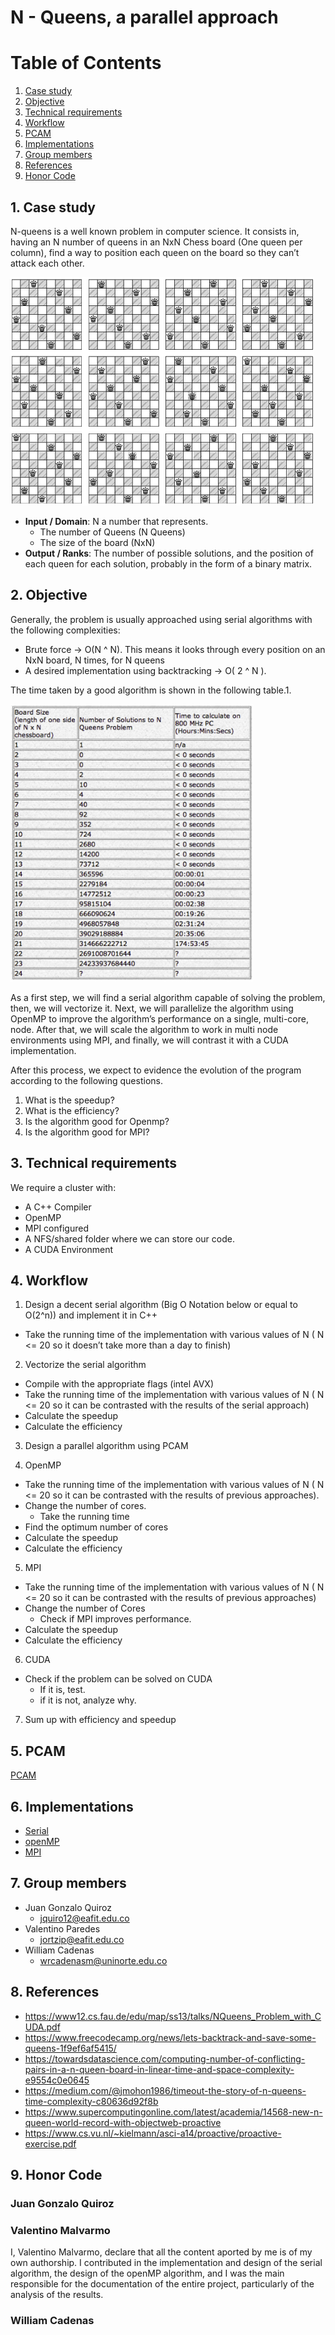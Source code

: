 # N - Queens, a parallel approach

# Table of Contents
1. [Case study](#case)
2. [Objective](#objective)
3. [Technical requirements](#requirements)
4. [Workflow](#workflow)
5. [PCAM](#pcam)
6. [Implementations](#implementations)
7. [Group members](#members)
8. [References](#references)
9. [Honor Code](#honor)

## 1. Case study <a name="case"></a>
N-queens is a well known problem in computer science. It consists in, having an N number of queens in an NxN Chess board (One queen per column), find a way to position each queen on the board so they can’t attack each other.

![8-Queens Solutions](solutions.png)

* **Input / Domain**: N a number that represents.
  * The number of Queens (N Queens)
  * The size of the board (NxN)
* **Output / Ranks**: The number of possible solutions, and the position of each queen for each solution, probably in the form of a binary matrix.

## 2. Objective <a name="objective"></a>

Generally, the problem is usually approached using serial algorithms with the following complexities:

* Brute force -> O(N ^ N). This means it looks through every position on an NxN board, N times, for N queens
* A desired implementation using backtracking -> O( 2 ^ N ).

The time taken by a good algorithm is shown in the following table.1.

![table.1](table.png)

As a first step, we will find a serial algorithm capable of solving the problem, then, we will vectorize it. Next, we will parallelize the algorithm using OpenMP to improve the algorithm’s performance on a single, multi-core, node. After that, we will scale the algorithm to work in multi node environments using MPI, and finally, we will contrast it with a CUDA implementation.

After this process, we expect to evidence the evolution of the program according to the following questions.

1. What is the speedup?
2. What is the efficiency?
3. Is the algorithm good for Openmp?
4. Is the algorithm good for MPI?

## 3. Technical requirements <a name="requirements"></a>

We require a cluster with:
* A C++ Compiler
* OpenMP
* MPI configured 
* A NFS/shared folder where we can store our code.
* A CUDA Environment

## 4. Workflow <a name="workflow"></a>
1. Design a decent serial algorithm (Big O Notation below or equal to O(2^n)) and implement it in C++
  * Take the running time of the implementation with various values of N ( N <= 20 so it doesn’t take more than a day to finish)
2. Vectorize the serial algorithm
  * Compile with the appropriate flags (intel AVX)
  * Take the running time of the implementation with various values of N ( N <= 20 so it can be contrasted with the results of the serial approach)
  * Calculate the speedup
  * Calculate the efficiency
3. Design a parallel algorithm using PCAM

4. OpenMP
  * Take the running time of the implementation with various values of N  ( N <= 20 so it can be contrasted with the results of previous approaches).
  * Change the number of cores.
    * Take the running time
  * Find the optimum number of cores
  * Calculate the speedup
  * Calculate the efficiency
5. MPI
  * Take the running time of the implementation with various values of N  ( N <= 20 so it can be contrasted with the results of previous approaches)
  * Change the number of Cores
    * Check if MPI improves performance.
  * Calculate the speedup
  * Calculate the efficiency
6. CUDA
  * Check if the problem can be solved on CUDA
    * If it is, test.
    * if it is not, analyze why.
7. Sum up with efficiency and speedup 

## 5. PCAM <a name="pcam"></a>
[PCAM](pcam.md)

## 6. Implementations <a name="implementations"></a>
- [Serial](serial/README.md)
- [openMP](openMP/README.md)
- [MPI](MPI/README.md)

## 7. Group members <a name="members"></a>

* Juan Gonzalo Quiroz 
    * jquiro12@eafit.edu.co 
* Valentino Paredes 
    * jortzip@eafit.edu.co
* William Cadenas 
    * wrcadenasm@uninorte.edu.co
    
## 8. References <a name="references"></a>

+ https://www12.cs.fau.de/edu/map/ss13/talks/NQueens_Problem_with_CUDA.pdf
+ https://www.freecodecamp.org/news/lets-backtrack-and-save-some-queens-1f9ef6af5415/
+ https://towardsdatascience.com/computing-number-of-conflicting-pairs-in-a-n-queen-board-in-linear-time-and-space-complexity-e9554c0e0645
+ https://medium.com/@jmohon1986/timeout-the-story-of-n-queens-time-complexity-c80636d92f8b
+ https://www.supercomputingonline.com/latest/academia/14568-new-n-queen-world-record-with-objectweb-proactive
+ https://www.cs.vu.nl/~kielmann/asci-a14/proactive/proactive-exercise.pdf

## 9. Honor Code <a name="code"></a>

### Juan Gonzalo Quiroz

### Valentino Malvarmo
I, Valentino Malvarmo, declare that all the content aported by me is of my own authorship. I contributed in the implementation and design of the serial algorithm, the design of the openMP algorithm, and I was the main responsible for the documentation of the entire project, particularly of the analysis of the results.

### William Cadenas